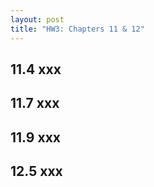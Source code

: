 ```yaml
---
layout: post
title: "HW3: Chapters 11 & 12"
---
```


## 11.4 xxx


## 11.7 xxx


## 11.9 xxx


## 12.5 xxx

